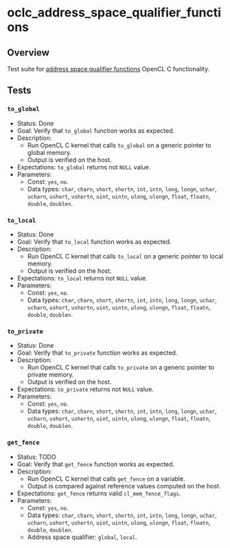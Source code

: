 # oclc_address_space_qualifier_functions

## Overview
Test suite for 
[address space qualifier functions](https://www.khronos.org/registry/OpenCL/specs/2.2/html/OpenCL_C.html#address-space-qualifier-functions) 
OpenCL C functionality.

## Tests

### `to_global`
* Status: Done
* Goal: Verify that `to_global` function works as expected.
* Description: 
  * Run OpenCL C kernel that calls `to_global` on a generic pointer to global memory.
  * Output is verified on the host.
* Expectations: `to_global` returns not `NULL` value.
* Parameters:
  * Const: `yes`, `no`.
  * Data types: `char`, `charn`, `short`, `shortn`, `int`, `intn`, `long`, `longn`,
                `uchar`, `ucharn`, `ushort`, `ushortn`, `uint`, `uintn`, `ulong`, `ulongn`,
                `float`, `floatn`, `double`, `doublen`.

### `to_local`
* Status: Done
* Goal: Verify that `to_local` function works as expected.
* Description: 
  * Run OpenCL C kernel that calls `to_local` on a generic pointer to local memory.
  * Output is verified on the host.
* Expectations: `to_local` returns not `NULL` value.
* Parameters:
  * Const: `yes`, `no`.
  * Data types: `char`, `charn`, `short`, `shortn`, `int`, `intn`, `long`, `longn`,
                `uchar`, `ucharn`, `ushort`, `ushortn`, `uint`, `uintn`, `ulong`, `ulongn`,
                `float`, `floatn`, `double`, `doublen`.

### `to_private`
* Status: Done
* Goal: Verify that `to_private` function works as expected.
* Description: 
  * Run OpenCL C kernel that calls `to_private` on a generic pointer to private memory.
  * Output is verified on the host.
* Expectations: `to_private` returns not `NULL` value.
* Parameters:
  * Const: `yes`, `no`.
  * Data types: `char`, `charn`, `short`, `shortn`, `int`, `intn`, `long`, `longn`,
                `uchar`, `ucharn`, `ushort`, `ushortn`, `uint`, `uintn`, `ulong`, `ulongn`,
                `float`, `floatn`, `double`, `doublen`.

### `get_fence`
* Status: TODO
* Goal: Verify that `get_fence` function works as expected.
* Description: 
  * Run OpenCL C kernel that calls `get_fence` on a variable.
  * Output is compared against reference values computed on the host.
* Expectations: `get_fence` returns valid `cl_mem_fence_flags`.
* Parameters:
  * Const: `yes`, `no`.
  * Data types: `char`, `charn`, `short`, `shortn`, `int`, `intn`, `long`, `longn`,
                `uchar`, `ucharn`, `ushort`, `ushortn`, `uint`, `uintn`, `ulong`, `ulongn`,
                `float`, `floatn`, `double`, `doublen`.
  * Address space qualifier: `global`, `local`.

